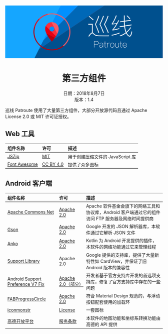 <a href="https://github.com/lucka-me/Patroute-web"><div align=center><img src="./Resource/Banner.svg" alt="PatroLine"></div></a>

<h1 align=center>第三方组件</h1>

<p align=center>
    日期：2018年8月7日<br/>
    版本：1.4
</p>

巡线 Patroute 使用了大量第三方组件，大部分开放源代码且通过 Apache License 2.0 或 MIT 许可证授权。

## Web 工具
| 组件名称 | 许可 | 描述
| :--- | :--- | :---
| [JSZip](http://stuk.github.io/jszip/) | [MIT](https://github.com/Stuk/jszip/blob/master/LICENSE.markdown) | 用于创建压缩文件的 JavaScript 库
| [Font Awesome](https://fontawesome.com/) | [CC BY 4.0](https://fontawesome.com/license/free) | 提供了众多图标

## Android 客户端
| 组件名称 | 许可 | 描述
| :--- | :--- | :---
| [Apache Commons Net](https://commons.apache.org/proper/commons-net/) | [Apache 2.0](http://www.apache.org/licenses/LICENSE-2.0) | Apache 软件基金会旗下的网络工具和协议库，Android 客户端通过它的组件访问 FTP 服务器及网络时间提供商
| [Gson](https://github.com/google/gson) | [Apache 2.0](https://github.com/google/gson/blob/master/LICENSE) | Google 开发的 JSON 解析器库，本软件通过它解析 JSON 文件
| [Anko](https://github.com/Kotlin/anko) | [Apache 2.0](https://github.com/Kotlin/anko/blob/master/LICENSE) | Kotlin 为 Android 开发提供的插件，本软件的网络功能通过它来管理线程
| [Support Library](https://developer.android.com/topic/libraries/support-library/index.html) | Apache 2.0 | Google 提供的支持库，提供了大量新特性如 CardView，并保证了旧 Android 版本的兼容性
| [Android Support Preference V7 Fix](https://github.com/Gericop/Android-Support-Preference-V7-Fix) | [Apache 2.0（部分）](https://github.com/Gericop/Android-Support-Preference-V7-Fix/blob/master/LICENSE) | 开发者基于官方支持库开发的首选项支持库，修复了官方支持库中存在的一些问题
| [FABProgressCircle](https://github.com/JorgeCastilloPrz/FABProgressCircle) | [Apache 2.0](https://github.com/JorgeCastilloPrz/FABProgressCircle#license) | 符合 Material Design 规范的，与浮动按钮配套使用的加载环
| [iconmonstr](https://iconmonstr.com) | [License](https://iconmonstr.com/license/) | 一套图标
| [高德开放平台](http://lbs.amap.com) | [服务条款](https://lbs.amap.com/home/terms/) | 本软件的地图功能和坐标系转换功能由高德的 API 提供
